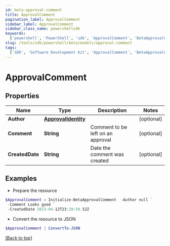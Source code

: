 ```yaml
---
id: beta-approval-comment
title: ApprovalComment
pagination_label: ApprovalComment
sidebar_label: ApprovalComment
sidebar_class_name: powershellsdk
keywords:
  ['powershell', 'PowerShell', 'sdk', 'ApprovalComment', 'BetaApprovalComment']
slug: /tools/sdk/powershell/beta/models/approval-comment
tags:
  ['SDK', 'Software Development Kit', 'ApprovalComment', 'BetaApprovalComment']
---
```


# ApprovalComment

## Properties

| Name | Type | Description | Notes |
| --- | --- | --- | --- |
| **Author** | [**ApprovalIdentity**](approval-identity) |  | [optional] |
| **Comment** | **String** | Comment to be left on an approval | [optional] |
| **CreatedDate** | **String** | Date the comment was created | [optional] |

## Examples

- Prepare the resource

```powershell
$ApprovalComment = Initialize-BetaApprovalComment  -Author null `
 -Comment Looks good `
 -CreatedDate 2023-04-12T23:20:50.52Z
```

- Convert the resource to JSON

```powershell
$ApprovalComment | ConvertTo-JSON
```

[[Back to top]](#)
